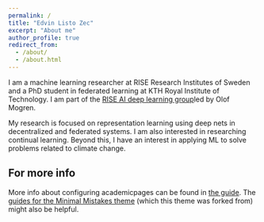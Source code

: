 ```yaml
---
permalink: /
title: "Edvin Listo Zec"
excerpt: "About me"
author_profile: true
redirect_from: 
  - /about/
  - /about.html
---
```


I am a machine learning researcher at RISE Research Institutes of Sweden and a PhD student in federated learning at KTH Royal Institute of Technology. I am part of the [RISE AI deep learning group](https://mogren.one/group/)led by Olof Mogren.

My research is focused on representation learning using deep nets in decentralized and federated systems. I am also interested in researching continual learning. Beyond this, I have an interest in applying ML to solve problems related to climate change.

For more info
------
More info about configuring academicpages can be found in [the guide](https://academicpages.github.io/markdown/). The [guides for the Minimal Mistakes theme](https://mmistakes.github.io/minimal-mistakes/docs/configuration/) (which this theme was forked from) might also be helpful.
